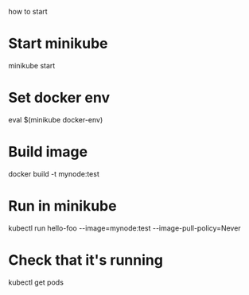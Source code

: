 how to start

# Start minikube
minikube start

# Set docker env
eval $(minikube docker-env)

# Build image
docker build -t mynode:test

# Run in minikube
kubectl run hello-foo --image=mynode:test --image-pull-policy=Never

# Check that it's running
kubectl get pods
